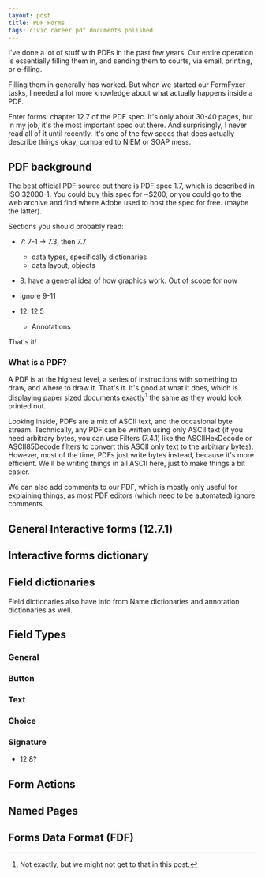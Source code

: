 ```yaml
---
layout: post
title: PDF Forms
tags: civic career pdf documents polished
---
```


I've done a lot of stuff with PDFs in the past few years. Our entire operation is essentially
filling them in, and sending them to courts, via email, printing, or e-filing.

Filling them in generally has worked. But when we started our FormFyxer tasks,
I needed a lot more knowledge about what actually happens inside a PDF.

Enter forms: chapter 12.7 of the PDF spec. It's only about 30-40 pages, but in my job, it's the
most important spec out there. And surprisingly, I never read all of it until recently. It's
one of the few specs that does actually describe things okay, compared to NIEM or SOAP mess.

## PDF background

The best official PDF source out there is PDF spec 1.7, which is described in ISO 32000-1. You could buy this
spec for ~$200, or you could go to the web archive and find where Adobe used to host the spec for free. (maybe
the latter).

Sections you should probably read:

* 7: 7-1 -> 7.3, then 7.7
  * data types, specifically dictionaries
  * data layout, objects

* 8: have a general idea of how graphics work. Out of scope for now
* ignore 9-11
* 12: 12.5
  * Annotations

That's it!

### What is a PDF?

A PDF is at the highest level, a series of instructions with something to draw, and where to draw it.
That's it. It's good at what it does, which is displaying paper sized documents exactly[^1] the same as they would
look printed out.

Looking inside, PDFs are a mix of ASCII text, and the occasional byte stream. Technically, any PDF can be written using only
ASCII text (if you need arbitrary bytes, you can use Filters (7.4.1) like the ASCIIHexDecode or ASCII85Decode filters to convert
this ASCII only text to the arbitrary bytes). However, most of the time, PDFs just write bytes instead, because it's more efficient.
We'll be writing things in all ASCII here, just to make things a bit easier.

We can also add comments to our PDF, which is mostly only useful for explaining things, as most PDF editors (which need to be automated)
ignore comments.

## General Interactive forms (12.7.1)

## Interactive forms dictionary

## Field dictionaries

Field dictionaries also have info from Name dictionaries and annotation dictionaries
as well.

## Field Types

### General

### Button

### Text

### Choice

### Signature

* 12.8?

## Form Actions

## Named Pages

## Forms Data Format (FDF)



[^1]: Not exactly, but we might not get to that in this post.